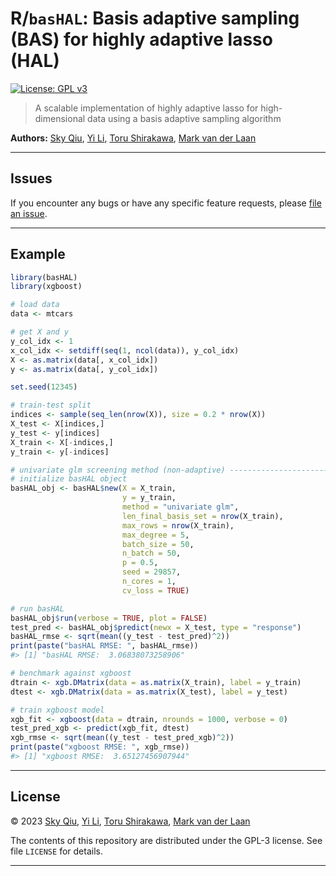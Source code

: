 
<!-- README.md is generated from README.Rmd. Please edit that file -->

# R/`basHAL`: Basis adaptive sampling (BAS) for highly adaptive lasso (HAL)

<!-- badges: start -->

[![License: GPL
v3](https://img.shields.io/badge/License-GPL%20v3-blue.svg)](https://www.gnu.org/licenses/gpl-3.0)
<!-- badges: end -->

> A scalable implementation of highly adaptive lasso for
> high-dimensional data using a basis adaptive sampling algorithm

**Authors:** [Sky Qiu](https://github.com/tq21), [Yi
Li](https://github.com/yiberkeley), [Toru
Shirakawa](https://github.com/shirakawatoru), [Mark van der
Laan](https://vanderlaan-lab.org/)

------------------------------------------------------------------------

## Issues

If you encounter any bugs or have any specific feature requests, please
[file an issue](https://github.com/tq21/basHAL/issues).

------------------------------------------------------------------------

## Example

``` r
library(basHAL)
library(xgboost)

# load data
data <- mtcars

# get X and y
y_col_idx <- 1
x_col_idx <- setdiff(seq(1, ncol(data)), y_col_idx)
X <- as.matrix(data[, x_col_idx])
y <- as.matrix(data[, y_col_idx])

set.seed(12345)

# train-test split
indices <- sample(seq_len(nrow(X)), size = 0.2 * nrow(X))
X_test <- X[indices,]
y_test <- y[indices]
X_train <- X[-indices,]
y_train <- y[-indices]

# univariate glm screening method (non-adaptive) -------------------------------
# initialize basHAL object
basHAL_obj <- basHAL$new(X = X_train,
                         y = y_train,
                         method = "univariate glm",
                         len_final_basis_set = nrow(X_train),
                         max_rows = nrow(X_train),
                         max_degree = 5,
                         batch_size = 50,
                         n_batch = 50,
                         p = 0.5,
                         seed = 29857,
                         n_cores = 1,
                         cv_loss = TRUE)

# run basHAL
basHAL_obj$run(verbose = TRUE, plot = FALSE)
test_pred <- basHAL_obj$predict(newx = X_test, type = "response")
basHAL_rmse <- sqrt(mean((y_test - test_pred)^2))
print(paste("basHAL RMSE: ", basHAL_rmse))
#> [1] "basHAL RMSE:  3.06838073258906"

# benchmark against xgboost
dtrain <- xgb.DMatrix(data = as.matrix(X_train), label = y_train)
dtest <- xgb.DMatrix(data = as.matrix(X_test), label = y_test)

# train xgboost model
xgb_fit <- xgboost(data = dtrain, nrounds = 1000, verbose = 0)
test_pred_xgb <- predict(xgb_fit, dtest)
xgb_rmse <- sqrt(mean((y_test - test_pred_xgb)^2))
print(paste("xgboost RMSE: ", xgb_rmse))
#> [1] "xgboost RMSE:  3.65127456907944"
```

------------------------------------------------------------------------

## License

© 2023 [Sky Qiu](https://github.com/tq21), [Yi
Li](https://github.com/yiberkeley), [Toru
Shirakawa](https://github.com/shirakawatoru), [Mark van der
Laan](https://vanderlaan-lab.org/)

The contents of this repository are distributed under the GPL-3 license.
See file `LICENSE` for details.

------------------------------------------------------------------------
